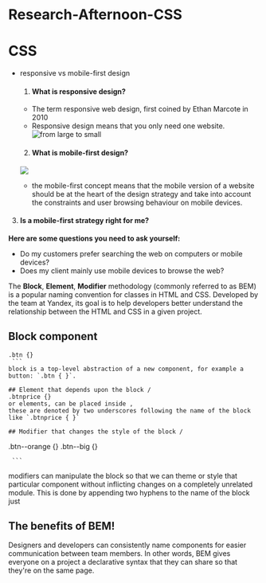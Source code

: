# Research-Afternoon-CSS

# **CSS**

* responsive vs mobile-first design

  1. #### What is responsive design?
   * The term responsive web design, first coined by Ethan Marcote in 2010
   * Responsive design means that you only need one website.
   ![from large to small](https://cmv-ds-images.s3.amazonaws.com/wp-content/uploads/ds-mobilefirst-1.jpg)

  2. ####  What is mobile-first design?
  ![](https://cmv-ds-images.s3.amazonaws.com/wp-content/uploads/ds-mobilefirst-2.jpg)
   * the mobile-first concept means that the mobile version of a website should be at the heart of the design strategy and take into account the constraints and user browsing behaviour on mobile devices.
 3. #### Is a mobile-first strategy right for me?
   **Here are some questions you need to ask yourself:**

   * Do my customers prefer searching the web on computers or mobile devices?
   * Does my client mainly use mobile devices to browse the web?



   The **Block**, **Element**, **Modifier** methodology (commonly referred to as BEM) is a popular naming convention for classes in HTML and CSS. Developed by the team at Yandex, its goal is to help developers better understand the relationship between the HTML and CSS in a given project.

   ## Block component
   ```
   .btn {}
    ```
   block is a top-level abstraction of a new component, for example a button: `.btn { }`.

   ## Element that depends upon the block /
   .btnprice {}
   or elements, can be placed inside ,
   these are denoted by two underscores following the name of the block like `.btnprice { }`

   ## Modifier that changes the style of the block /
   ```
   .btn--orange {}
   .btn--big {}

     ```
   modifiers can manipulate the block so that we can theme or style that particular component without inflicting changes on a completely unrelated module.
   This is done by appending two hyphens to the name of the block just

   ## The benefits of BEM!

   Designers and developers can consistently name components for easier communication between team members. In other words, BEM gives everyone on a project a declarative syntax that they can share so that they're on the same page.
